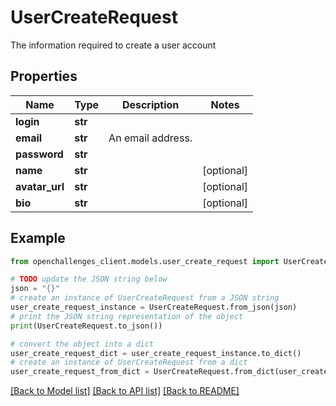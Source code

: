 # UserCreateRequest

The information required to create a user account

## Properties

Name | Type | Description | Notes
------------ | ------------- | ------------- | -------------
**login** | **str** |  | 
**email** | **str** | An email address. | 
**password** | **str** |  | 
**name** | **str** |  | [optional] 
**avatar_url** | **str** |  | [optional] 
**bio** | **str** |  | [optional] 

## Example

```python
from openchallenges_client.models.user_create_request import UserCreateRequest

# TODO update the JSON string below
json = "{}"
# create an instance of UserCreateRequest from a JSON string
user_create_request_instance = UserCreateRequest.from_json(json)
# print the JSON string representation of the object
print(UserCreateRequest.to_json())

# convert the object into a dict
user_create_request_dict = user_create_request_instance.to_dict()
# create an instance of UserCreateRequest from a dict
user_create_request_from_dict = UserCreateRequest.from_dict(user_create_request_dict)
```
[[Back to Model list]](../README.md#documentation-for-models) [[Back to API list]](../README.md#documentation-for-api-endpoints) [[Back to README]](../README.md)


